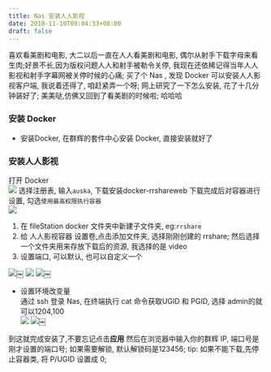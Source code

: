 ```yaml
---
title: Nas 安装人人影视
date: 2018-11-10T09:04:33+08:00 
draft: false
---
```


喜欢看美剧和电影, 大二以后一直在人人看美剧和电影, 偶尔从射手下载字母来看生肉;好景不长,因为版权问题人人和射手被勒令关停, 我现在还依稀记得当年人人影视和射手字幕网被关停时候的心痛; 买了个 Nas , 发现 Docker 可以安装人人影视客户端, 我说着还得了, 咱赶紧弄一个呀; 网上研究了一下怎么安装, 花了十几分钟装好了; 美美哒,仿佛又回到了看美剧的时候啦; 哈哈哈

### 安装 Docker

*   安装Docker, 在群辉的套件中心安装 Docker, 直接安装就好了

### 安装人人影视

打开 Docker  
![](https://img.52smile.vip/2018-11-10-014820.jpg) 选择注册表, 输入`auska`, 下载安装docker-rrshareweb 下载完成后对容器进行设置, 勾选`使用最高权限执行容器`  
![](https://img.52smile.vip/2018-11-10-014956.jpg)

1.  在 fileStation docker 文件夹中新建子文件夹, eg:`rrshare`
2.  给 人人影视容器 设置卷,点击添加文件夹, 选择刚刚创建的 rrshare; 然后选择一个文件夹用来存放下载后的资源, 我选择的是 video
3.  设置端口, 可以默认, 也可以自定义一个

![](https://52smile.vip/wp-content/uploads/2018/11/15418148858533.jpg)￼ ![](https://img.52smile.vip/2018-11-10-015148.jpg) ![](https://52smile.vip/wp-content/uploads/2018/11/15418149291359.jpg)￼

*   设置环境改变量  
    通过 ssh 登录 Nas, 在终端执行 cat 命令获取UGID 和 PGID, 选择 admin的就可以1204,100  
    ![](https://img.52smile.vip/2018-11-10-015913.jpg) ![](https://52smile.vip/wp-content/uploads/2018/11/15418155867170.jpg)￼
    

到这就完成安装了,不要忘记点击**应用** 然后在浏览器中输入你的群辉 IP, 端口号是刚才设置的端口号; 如果需要解锁, 默认解锁码是123456; tip: 如果不能下载,先停止容器类, 将 P/UGID 设置成 0;
